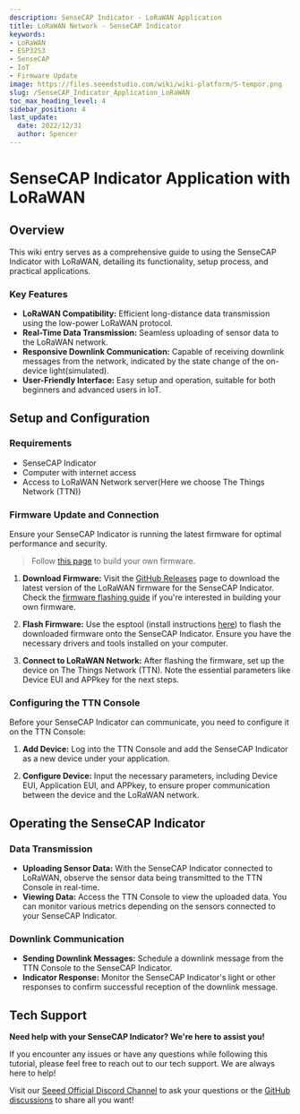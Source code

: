 ```yaml
---
description: SenseCAP Indicator - LoRaWAN Application
title: LoRaWAN Network - SenseCAP Indicator
keywords:
- LoRaWAN
- ESP32S3
- SenseCAP
- IoT
- Firmware Update
image: https://files.seeedstudio.com/wiki/wiki-platform/S-tempor.png
slug: /SenseCAP_Indicator_Application_LoRaWAN
toc_max_heading_level: 4
sidebar_position: 4
last_update:
  date: 2022/12/31
  author: Spencer
---
```


# SenseCAP Indicator Application with LoRaWAN

## Overview

This wiki entry serves as a comprehensive guide to using the SenseCAP Indicator with LoRaWAN, detailing its functionality, setup process, and practical applications.

### Key Features

- **LoRaWAN Compatibility:** Efficient long-distance data transmission using the low-power LoRaWAN protocol.
- **Real-Time Data Transmission:** Seamless uploading of sensor data to the LoRaWAN network.
- **Responsive Downlink Communication:** Capable of receiving downlink messages from the network, indicated by the state change of the on-device light(simulated).
- **User-Friendly Interface:** Easy setup and operation, suitable for both beginners and advanced users in IoT.


## Setup and Configuration

### Requirements

- SenseCAP Indicator
- Computer with internet access
- Access to LoRaWAN Network server(Here we choose The Things Network (TTN))

### Firmware Update and Connection

Ensure your SenseCAP Indicator is running the latest firmware for optimal performance and security.
> Follow [this page](/SenseCAP_Indicator_How_To_Flash_The_Default_Firmware) to build your own firmware.

1. **Download Firmware:** Visit the [GitHub Releases](https://github.com/Seeed-Solution/SenseCAP_Indicator_ESP32/releases) page to download the latest version of the LoRaWAN firmware for the SenseCAP Indicator. Check the [firmware flashing guide](/SenseCAP_Indicator_How_To_Flash_The_Default_Firmware) if you're interested in building your own firmware.

2. **Flash Firmware:** Use the esptool (install instructions [here](https://github.com/espressif/esptool)) to flash the downloaded firmware onto the SenseCAP Indicator. Ensure you have the necessary drivers and tools installed on your computer.

3. **Connect to LoRaWAN Network:** After flashing the firmware, set up the device on The Things Network (TTN). Note the essential parameters like Device EUI and APPkey for the next steps.

### Configuring the TTN Console

Before your SenseCAP Indicator can communicate, you need to configure it on the TTN Console:

1. **Add Device:** Log into the TTN Console and add the SenseCAP Indicator as a new device under your application.

2. **Configure Device:** Input the necessary parameters, including Device EUI, Application EUI, and APPkey, to ensure proper communication between the device and the LoRaWAN network.

## Operating the SenseCAP Indicator

### Data Transmission

- **Uploading Sensor Data:** With the SenseCAP Indicator connected to LoRaWAN, observe the sensor data being transmitted to the TTN Console in real-time.
- **Viewing Data:** Access the TTN Console to view the uploaded data. You can monitor various metrics depending on the sensors connected to your SenseCAP Indicator.

### Downlink Communication

- **Sending Downlink Messages:** Schedule a downlink message from the TTN Console to the SenseCAP Indicator.
- **Indicator Response:** Monitor the SenseCAP Indicator's light or other responses to confirm successful reception of the downlink message.


## Tech Support

**Need help with your SenseCAP Indicator? We're here to assist you!**

If you encounter any issues or have any questions while following this tutorial, please feel free to reach out to our tech support. We are always here to help!

Visit our [Seeed Official Discord Channel](https://discord.com/invite/QqMgVwHT3X) to ask your questions or the [GitHub discussions](https://github.com/Seeed-Solution/SenseCAP_Indicator_ESP32/discussions) to share all you want!